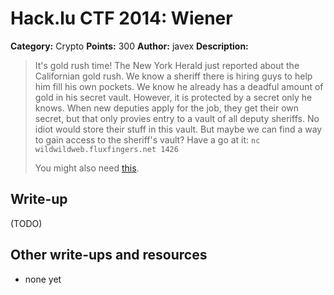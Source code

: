 # Hack.lu CTF 2014: Wiener

**Category:** Crypto
**Points:** 300
**Author:** javex
**Description:**

> It's gold rush time! The New York Herald just reported about the Californian gold rush. We know a sheriff there is hiring guys to help him fill his own pockets. We know he already has a deadful amount of gold in his secret vault. However, it is protected by a secret only he knows. When new deputies apply for the job, they get their own secret, but that only provies entry to a vault of all deputy sheriffs. No idiot would store their stuff in this vault. But maybe we can find a way to gain access to the sheriff's vault? Have a go at it: `nc wildwildweb.fluxfingers.net 1426`
>
> You might also need [this](wiener_38ff175d336b9c75fbf1b77290978015.py).

## Write-up

(TODO)

## Other write-ups and resources

* none yet
